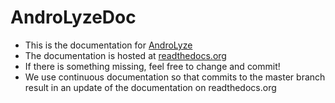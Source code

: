 AndroLyzeDoc
=============

- This is the documentation for [AndroLyze](https://github.com/nachtmaar/androlyze)
- The documentation is hosted at [readthedocs.org](http://androlyze.readthedocs.org/en/latest/index.html)
- If there is something missing, feel free to change and commit!
- We use continuous documentation so that commits to the master branch result in an update of the documentation on readthedocs.org

